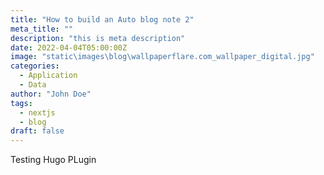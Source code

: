 ```yaml
---
title: "How to build an Auto blog note 2"
meta_title: ""
description: "this is meta description"
date: 2022-04-04T05:00:00Z
image: "static\images\blog\wallpaperflare.com_wallpaper_digital.jpg"
categories:
  - Application
  - Data
author: "John Doe"
tags:
  - nextjs
  - blog
draft: false
---
```







Testing Hugo PLugin
